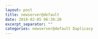 ```yaml
---
layout: post
title: newserver@default
date: 2018-02-05 06:39:20
excerpt_separator: ""
categories: newserver@default Duplicacy
---
```

```

```
